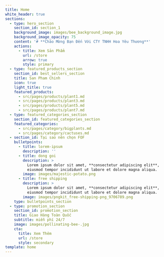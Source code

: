 ```yaml
---
title: Home
white_header: true
sections:
  - type: hero_section
    section_id: section_1
    background_image: images/bee_background_image.jpg
    background_image_opacity: 75
    content: '# **Chào Mừng Bạn Đến Với CTY TNHH Hoa Yêu Thương**'
    actions:
      - title: Xem Sản Phẩm
        url: /store
        arrow: true
        style: primary
  - type: featured_products_section
    section_id: best_sellers_section
    title: San Pham Chinh
    icon: true
    light_title: true
    featured_products:
      - src/pages/products/plant1.md
      - src/pages/products/plant3.md
      - src/pages/products/plant5.md
      - src/pages/products/plant7.md
  - type: featured_categories_section
    section_id: featured_categories_section
    featured_categories:
      - src/pages/category/bigplants.md
      - src/pages/category/cactuses.md
  - section_id: Tại sao nên chọn FOF
    bulletpoints:
      - title: lorem-ipsum
        description: ''
      - title: dong goi
        description: >
          Lorem ipsum dolor sit amet, **consectetur adipiscing elit**, sed do
          eiusmod tempor incididunt ut labore et dolore magna aliqua.
        image: images/majestic-potato.png
      - title: free shipping
        description: >
          Lorem ipsum dolor sit amet, **consectetur adipiscing elit**, sed do
          eiusmod tempor incididunt ut labore et dolore magna aliqua.
        image: images/pngkit_free-shipping-png_9706789.png
    type: bulletpoints_section
  - type: promotion_section
    section_id: promotion_section
    title: Giao Hàng Toàn Quốc
    subtitle: miễn phí 24/7
    image: images/pollinating-bee-.jpg
    cta:
      title: Xem Thêm
      url: /store
      style: secondary
template: home
---
```

